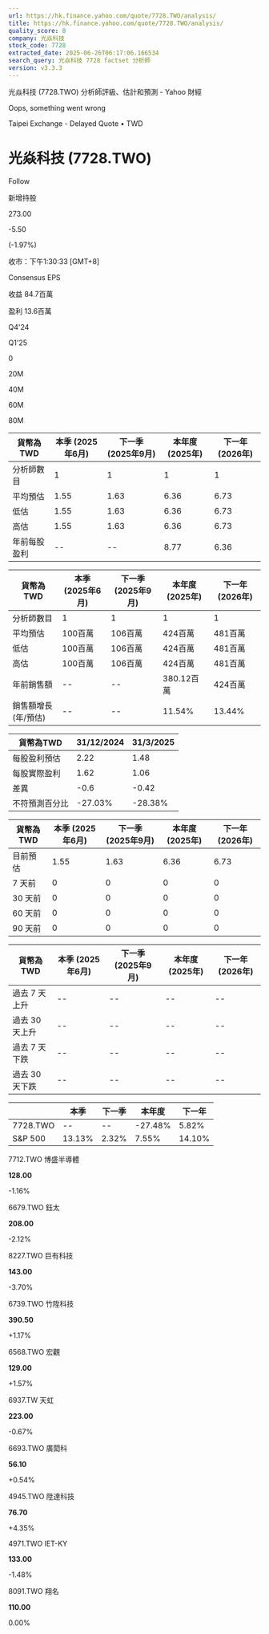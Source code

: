```yaml
---
url: https://hk.finance.yahoo.com/quote/7728.TWO/analysis/
title: https://hk.finance.yahoo.com/quote/7728.TWO/analysis/
quality_score: 8
company: 光焱科技
stock_code: 7728
extracted_date: 2025-06-26T06:17:06.166534
search_query: 光焱科技 7728 factset 分析師
version: v3.3.3
---
```


光焱科技 (7728.TWO) 分析師評級、估計和預測 - Yahoo 財經


Oops, something went wrong

 

Taipei Exchange - Delayed Quote • TWD 

# 光焱科技 (7728.TWO)

Follow

 

新增持股

273.00

-5.50

(-1.97%)

收市：下午1:30:33 [GMT+8]

Consensus EPS

收益 84.7百萬

盈利 13.6百萬

Q4'24

Q1'25

0

20M

40M

60M

80M

| 貨幣為TWD | 本季 (2025年6月) | 下一季 (2025年9月) | 本年度 (2025年) | 下一年 (2026年) |
| --- | --- | --- | --- | --- |
| 分析師數目 | 1 | 1 | 1 | 1 |
| 平均預估 | 1.55 | 1.63 | 6.36 | 6.73 |
| 低估 | 1.55 | 1.63 | 6.36 | 6.73 |
| 高估 | 1.55 | 1.63 | 6.36 | 6.73 |
| 年前每股盈利 | -- | -- | 8.77 | 6.36 |

| 貨幣為TWD | 本季 (2025年6月) | 下一季 (2025年9月) | 本年度 (2025年) | 下一年 (2026年) |
| --- | --- | --- | --- | --- |
| 分析師數目 | 1 | 1 | 1 | 1 |
| 平均預估 | 100百萬 | 106百萬 | 424百萬 | 481百萬 |
| 低估 | 100百萬 | 106百萬 | 424百萬 | 481百萬 |
| 高估 | 100百萬 | 106百萬 | 424百萬 | 481百萬 |
| 年前銷售額 | -- | -- | 380.12百萬 | 424百萬 |
| 銷售額增長 (年/預估) | -- | -- | 11.54% | 13.44% |

| 貨幣為TWD | 31/12/2024 | 31/3/2025 |
| --- | --- | --- |
| 每股盈利預估 | 2.22 | 1.48 |
| 每股實際盈利 | 1.62 | 1.06 |
| 差異 | -0.6 | -0.42 |
| 不符預測百分比 | -27.03% | -28.38% |

| 貨幣為TWD | 本季 (2025年6月) | 下一季 (2025年9月) | 本年度 (2025年) | 下一年 (2026年) |
| --- | --- | --- | --- | --- |
| 目前預估 | 1.55 | 1.63 | 6.36 | 6.73 |
| 7 天前 | 0 | 0 | 0 | 0 |
| 30 天前 | 0 | 0 | 0 | 0 |
| 60 天前 | 0 | 0 | 0 | 0 |
| 90 天前 | 0 | 0 | 0 | 0 |

| 貨幣為TWD | 本季 (2025年6月) | 下一季 (2025年9月) | 本年度 (2025年) | 下一年 (2026年) |
| --- | --- | --- | --- | --- |
| 過去 7 天上升 | -- | -- | -- | -- |
| 過去 30 天上升 | -- | -- | -- | -- |
| 過去 7 天下跌 | -- | -- | -- | -- |
| 過去 30 天下跌 | -- | -- | -- | -- |

|  | 本季 | 下一季 | 本年度 | 下一年 |
| --- | --- | --- | --- | --- |
| 7728.TWO | -- | -- | -27.48% | 5.82% |
| S&P 500 | 13.13% | 2.32% | 7.55% | 14.10% |

7712.TWO  博盛半導體

**128.00**

-1.16%

6679.TWO  鈺太

**208.00**

-2.12%

8227.TWO  巨有科技

**143.00**

-3.70%

6739.TWO  竹陞科技

**390.50**

+1.17%

6568.TWO  宏觀

**129.00**

+1.57%

6937.TW  天虹

**223.00**

-0.67%

6693.TWO  廣閎科

**56.10**

+0.54%

4945.TWO  陞達科技

**76.70**

+4.35%

4971.TWO  IET-KY

**133.00**

-1.48%

8091.TWO  翔名

**110.00**

0.00%